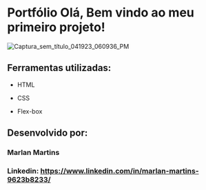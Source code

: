 # Portfólio Olá, Bem vindo ao meu primeiro projeto!

![Captura_sem_título_041923_060936_PM](https://user-images.githubusercontent.com/129458771/233200724-23af9dad-f1f9-44d1-b0c4-78b2ddae789a.jpg)

## Ferramentas utilizadas:

* HTML

* CSS

* Flex-box

## Desenvolvido por:

### Marlan Martins

### Linkedin: https://www.linkedin.com/in/marlan-martins-9623b8233/
